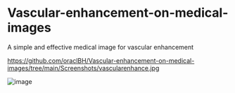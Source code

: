 # Vascular-enhancement-on-medical-images
A simple and effective medical image for vascular enhancement

https://github.com/oraclBH/Vascular-enhancement-on-medical-images/tree/main/Screenshots/vascularenhance.jpg

![image]( https://github.com/oraclBH/Vascular-enhancement-on-medical-images/tree/main/Screenshots/vascularenhance.jpg)
